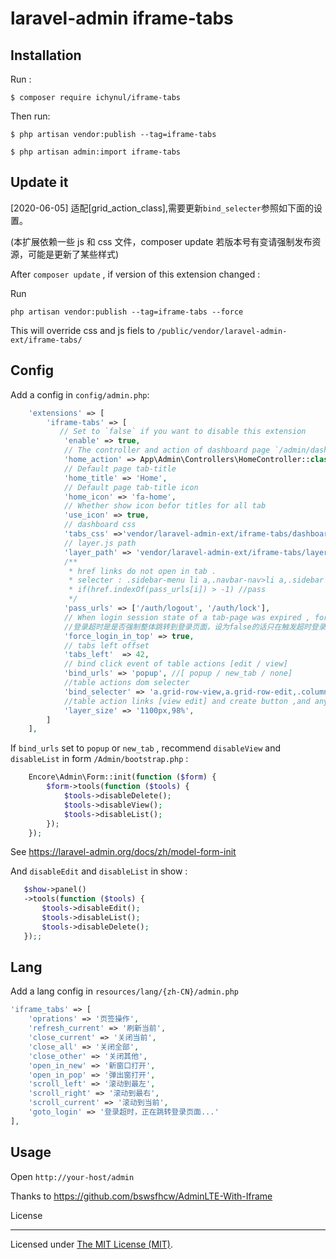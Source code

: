 # laravel-admin iframe-tabs

## Installation

Run :

```
$ composer require ichynul/iframe-tabs
```

Then run:

```
$ php artisan vendor:publish --tag=iframe-tabs

$ php artisan admin:import iframe-tabs
```

## Update it

[2020-06-05] 适配[grid_action_class],需要更新`bind_selecter`参照如下面的设置。

(本扩展依赖一些 js 和 css 文件，composer update 若版本号有变请强制发布资源，可能是更新了某些样式)

After `composer update` , if version of this extension changed :

Run

```
php artisan vendor:publish --tag=iframe-tabs --force
```

This will override css and js fiels to `/public/vendor/laravel-admin-ext/iframe-tabs/`

## Config

Add a config in `config/admin.php`:

```php
    'extensions' => [
        'iframe-tabs' => [
           // Set to `false` if you want to disable this extension
            'enable' => true,
            // The controller and action of dashboard page `/admin/dashboard`
            'home_action' => App\Admin\Controllers\HomeController::class . '@index',
            // Default page tab-title
            'home_title' => 'Home',
            // Default page tab-title icon
            'home_icon' => 'fa-home',
            // Whether show icon befor titles for all tab
            'use_icon' => true,
            // dashboard css
            'tabs_css' =>'vendor/laravel-admin-ext/iframe-tabs/dashboard.css',
            // layer.js path
            'layer_path' => 'vendor/laravel-admin-ext/iframe-tabs/layer/layer.js',
            /**
             * href links do not open in tab .
             * selecter : .sidebar-menu li a,.navbar-nav>li a,.sidebar .user-panel a,.sidebar-form .dropdown-menu li a
             * if(href.indexOf(pass_urls[i]) > -1) //pass
             */
            'pass_urls' => ['/auth/logout', '/auth/lock'],
            // When login session state of a tab-page was expired , force top-level window goto login page .
            //登录超时是是否强制整体跳转到登录页面，设为false的话只在触发超时登录的页面跳转，最大程度保留已打开页面。
            'force_login_in_top' => true,
            // tabs left offset
            'tabs_left'  => 42,
            // bind click event of table actions [edit / view]  
            'bind_urls' => 'popup', //[ popup / new_tab / none]
            //table actions dom selecter
            'bind_selecter' => 'a.grid-row-view,a.grid-row-edit,.column-__actions__ ul.dropdown-menu a,.box-header .pull-right .btn-success,.popup',
            //table action links [view edit] and create button ,and any thing has class pupop : <a class="pupop" popw="400px" poph="200px" href="someurl">mylink</a>
            'layer_size' => '1100px,98%',
        ]
    ],

```

 If `bind_urls` set to `popup` or `new_tab` , recommend `disableView` and `disableList` in form
    `/Admin/bootstrap.php`  :
```php
    Encore\Admin\Form::init(function ($form) {
        $form->tools(function ($tools) {
            $tools->disableDelete();
            $tools->disableView();
            $tools->disableList();
        });
    });
```
See https://laravel-admin.org/docs/zh/model-form-init

 
And `disableEdit` and `disableList` in show :
```php
   $show->panel()
   ->tools(function ($tools) {
       $tools->disableEdit();
       $tools->disableList();
       $tools->disableDelete();
   });;
```

## Lang


Add a lang config in `resources/lang/{zh-CN}/admin.php`

```php
'iframe_tabs' => [
    'oprations' => '页签操作',
    'refresh_current' => '刷新当前',
    'close_current' => '关闭当前',
    'close_all' => '关闭全部',
    'close_other' => '关闭其他',
    'open_in_new' => '新窗口打开',
    'open_in_pop' => '弹出窗打开',
    'scroll_left' => '滚动到最左',
    'scroll_right' => '滚动到最右',
    'scroll_current' => '滚动到当前',
    'goto_login' => '登录超时，正在跳转登录页面...'
],
```

## Usage

Open `http://your-host/admin`

Thanks to https://github.com/bswsfhcw/AdminLTE-With-Iframe

License

---

Licensed under [The MIT License (MIT)](LICENSE).
